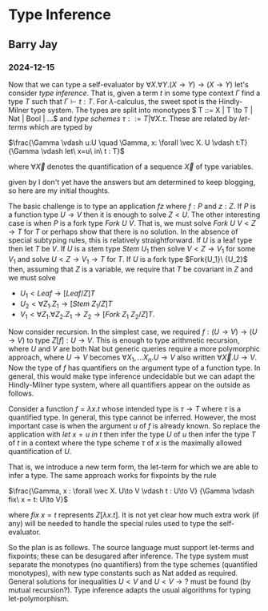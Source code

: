 # Type Inference
## Barry Jay
### 2024-12-15

Now that we can type a self-evaluator by $\forall X.\forall Y. (X \to Y) \to (X \to Y)$
let's consider *type inference*. That is, given a term $t$ in some type context $\Gamma$ find a type $T$ such that $\Gamma \vdash t : T$.
For $\lambda$-calculus, the sweet spot is the Hindly-Milner type system. The types are split into monotypes $ T ::= X | T \to T | Nat | Bool | ...$ and *type schemes* $\tau ::= T | \forall X. \tau$. These are related by *let-terms* which are typed by 

$\frac{\Gamma \vdash u:U \quad \Gamma, x: \forall \vec X. U \vdash t:T}{\Gamma \vdash let\ x=u\ in\ t : T}$

where $\forall\vec X$ denotes the quantification of a sequence $\vec X$ of type variables. 

given by 
I don't yet have the answers but am determined to keep blogging, so here are my initial thoughts. 

The basic challenge is to type an application $f z$ where $f:P$ and $z:Z$. If $P$ is a function type $U\to V$ then it is enough to solve $Z < U$. The other interesting case is when $P$ is a fork type $Fork\ U\ V$. That is, we must solve $Fork\ U\ V < Z \to T$ for $T$ or perhaps show that there is no solution. In the absence of special subtyping rules, this is relatively straightforward. If $U$ is a leaf type then let $T$ be $V$. If $U$ is a stem type $Stem\ U_1$ then solve $V < Z\to V_1$ for some $V_1$ and solve $U < Z \to V_1 \to T$ for $T$. If $U$ is a fork type $Fork\{U_1}\ {U_2}$ then, assuming that $Z$ is a variable, we require that $T$ be covariant in $Z$ and we must solve 
-  $U_1 < Leaf \to [Leaf/Z]T$
- $U_2 < \forall Z_1. Z_1 \to [Stem\ Z_1/Z]T$
- $V_1 < \forall Z_1. \forall Z_2. Z_1\to Z_2\to [Fork\ Z_1\ Z_2/Z]T$. 

Now consider recursion. In the simplest case, we required $f: (U\to V) \to (U\to V)$ to type $Z [f] : U\to V$. This is enough to type arithmetic recursion, where $U$ and $V$ are both Nat but generic queries require a more polymorphic approach, where $U\to V$ becomes $\forall X_1,...X_n. U\to V$ also written $\forall\vec X. U\to V$. Now the type of $f$ has quantifiers on the argument type of a function type. In general, this would make type inference undecidable but we can adapt the Hindly-Milner type system, where all quantifiers appear on the outside as follows. 

Consider a function $f = \lambda x.t$ whose intended type is $\tau \to T$ where $\tau$ is a quantified type. In general, this type cannot be inferred.  However, the most important case is when the argument $u$ of $f$ is already known.  So replace the application with $let\ x=u\ in\ t$ then infer the type $U$ of $u$ then infer the type $T$ of $t$ in a context where the type scheme $\tau$ of $x$ is the maximally allowed quantification of $U$. 


That is, we introduce a new term form, the let-term for which we are able to infer a type. The same approach works for fixpoints by the rule

$\frac{\Gamma, x : \forall \vec X. U\to V \vdash t : U\to V}
{\Gamma \vdash fix\ x = t: U\to V}$

where $fix\ x = t$ represents $Z[\lambda x. t]$. 
It is not yet clear how much extra work (if any) will be needed to handle the special rules used to type the self-evaluator. 

So the plan is as follows. The source language must support let-terms and fixpoints; these can be desugared after inference. The type system must separate the monotypes (no quantifiers) from the type schemes (quantified monotypes), with new type constants such as Nat added as required. 
General solutions for  inequalities $U<V$ and $U< V \to ?$ must be found (by mutual recursion?). Type inference adapts the usual algorithms for  typing let-polymorphism. 

